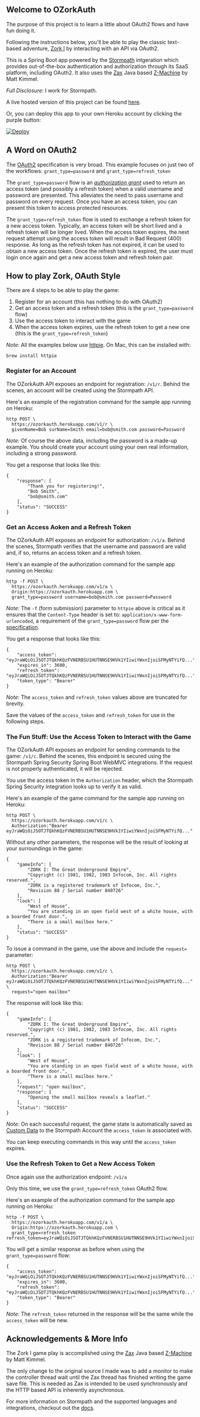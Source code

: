 ## Welcome to OZorkAuth

The purpose of this project is to learn a little about OAuth2 flows and have fun doing it.

Following the instructions below, you'll be able to play the classic text-based adventure,
[Zork I](https://en.wikipedia.org/wiki/Zork) by interacting with an API via OAuth2.

This is a Spring Boot app powered by the [Stormpath](http://stormpath.com) intgeration which provides out-of-the-box
authentication and authorization through its SaaS platform, including OAuth2. It also uses the
[Zax](https://github.com/mattkimmel/zax) Java based [Z-Machine](https://en.wikipedia.org/wiki/Z-machine) by Matt Kimmel.

*Full Disclosure*: I work for Stormpath.

A live hosted version of this project can be found [here](https://ozorkauth.herokuapp.com/v1/instructions).

Or, you can deploy this app to your own Heroku account by clicking the purple button:

[![Deploy](https://www.herokucdn.com/deploy/button.png)](https://heroku.com/deploy)


## A Word on OAuth2

The [OAuth2](https://tools.ietf.org/html/rfc6749) specification is very broad. This example focuses
on just two of the workflows: `grant_type=password` and `grant_type=refresh_token`

The `grant_type=password` flow is an [*authorization grant*](https://tools.ietf.org/html/rfc6749#section-1.3.3) used
to return an access token (and possibly a refresh token) when a valid username and password are presented. This
alleviates the need to pass username and password on every request. Once you have an access token, you can present
this token to access protected resources.

The `grant_type=refresh_token` flow is used to exchange a refresh token for a new access token. Typically, an access
token will be short lived and a refresh token will be longer lived. When the access token expires, the next request
attempt using the access token will result in Bad Request (400) response. As long as the refresh token has not expired,
it can be used to obtain a new access token. Once the refresh token is expired, the user must login once again and get
a new access token and refresh token pair.

## How to play Zork, OAuth Style

There are 4 steps to be able to play the game:

1. Register for an account (this has nothing to do with OAuth2)
2. Get an access token and a refresh token (this is the `grant_type=password` flow)
3. Use the access token to interact with the game
4. When the access token expires, use the refresh token to get a new one (this is the `grant_type=refresh_token`)

*Note*: All the examples below use [httpie](https://github.com/jkbrzt/httpie). On Mac, this can be installed with:

```
brew install httpie
```

### Register for an Account

The OZorkAuth API exposes an endpoint for registration: `/v1/r`. Behind the scenes, an account will be created using the
Stormpath API.

Here's an example of the registration command for the sample app running on Heroku:

```
http POST \
  https://ozorkauth.herokuapp.com/v1/r \
  givenName=Bob surName=Smith email=bob@smith.com password=Password 
```

*Note*: Of course the above data, including the password is a made-up example. You should create your account using your own real information, including a strong password.

You get a response that looks like this:

```
{
    "response": [
        "Thank you for registering!",
        "Bob Smith",
        "bob@smith.com"
    ],
    "status": "SUCCESS"
}
```

### Get an Access Aoken and a Refresh Token

The OZorkAuth API exposes an endpoint for authorization: `/v1/a`. Behind the scenes, Stormpath verifies that the
username and password are valid and, if so, returns an access token and a refresh token.

Here's an example of the authorization command for the sample app running on Heroku:

```
http -f POST \
  https://ozorkauth.herokuapp.com/v1/a \
  Origin:https://ozorkauth.herokuapp.com \
  grant_type=password username=bob@smith.com password=Password
```

*Note*: The `-f` (form submission) parameter to `httpie` above is critical as it ensures that the `Content-Type` header
is set to: `application/x-www-form-urlencoded`, a requirement of the `grant_type=password` flow per the
[specification](https://tools.ietf.org/html/rfc6749#section-4.3.2).

You get a response that looks like this:

```
{
    "access_token": "eyJraWQiOiJSOTJTQkhKQzFVNERBSU1HUTNNSE9HVk1YIiwiYWxnIjoiSFMyNTYifQ...",
    "expires_in": 3600,
    "refresh_token": "eyJraWQiOiJSOTJTQkhKQzFVNERBSU1HUTNNSE9HVk1YIiwiYWxnIjoiSFMyNTYifQ...",
    "token_type": "Bearer"
}
```

*Note*: The `access_token` and `refresh_token` values above are truncated for brevity.

Save the values of the `access_token` and `refresh_token` for use in the following steps.

### The Fun Stuff: Use the Access Token to Interact with the Game

The OZorkAuth API exposes an endpoint for sending commands to the game: `/v1/c`. Behind the scenes, this
endpoint is secured using the Stormpath Spring Security Spring Boot WebMVC integrations. If the request
is not properly authenticated, it will be rejected.

You use the access token in the `Authorization` header, which the Stormpath Spring Security integration
looks up to verify it as valid.

Here's an example of the game command for the sample app running on Heroku:

```
http POST \
  https://ozorkauth.herokuapp.com/v1/c \
  Authorization:"Bearer eyJraWQiOiJSOTJTQkhKQzFVNERBSU1HUTNNSE9HVk1YIiwiYWxnIjoiSFMyNTYifQ..."
```

Without any other parameters, the response will be the result of looking at your surroundings in the game:

```
{
    "gameInfo": [
        "ZORK I: The Great Underground Empire",
        "Copyright (c) 1981, 1982, 1983 Infocom, Inc. All rights reserved.",
        "ZORK is a registered trademark of Infocom, Inc.",
        "Revision 88 / Serial number 840726"
    ],
    "look": [
        "West of House",
        "You are standing in an open field west of a white house, with a boarded front door.",
        "There is a small mailbox here."
    ],
    "status": "SUCCESS"
}
```

To issue a command in the game, use the above and include the `request=` parameter:

```
http POST \
  https://ozorkauth.herokuapp.com/v1/c \
  Authorization:"Bearer eyJraWQiOiJSOTJTQkhKQzFVNERBSU1HUTNNSE9HVk1YIiwiYWxnIjoiSFMyNTYifQ..." \
  request="open mailbox"
```

The response will look like this:

```
{
    "gameInfo": [
        "ZORK I: The Great Underground Empire",
        "Copyright (c) 1981, 1982, 1983 Infocom, Inc. All rights reserved.",
        "ZORK is a registered trademark of Infocom, Inc.",
        "Revision 88 / Serial number 840726"
    ],
    "look": [
        "West of House",
        "You are standing in an open field west of a white house, with a boarded front door.",
        "There is a small mailbox here."
    ],
    "request": "open mailbox",
    "response": [
        "Opening the small mailbox reveals a leaflet."
    ],
    "status": "SUCCESS"
}
```

*Note*: On each successful request, the game state is automatically saved as [Custom Data](https://docs.stormpath.com/rest/product-guide/latest/accnt_mgmt.html#how-to-store-additional-user-information-as-custom-data) to the Stormpath Account the `access_token` is associated with.

You can keep executing commands in this way until the `access_token` expires.

### Use the Refresh Token to Get a New Access Token

Once again use the authorization endpoint: `/v1/a`

Only this time, we use the `grant_type=refresh_token` OAuth2 flow.

Here's an example of the authorization command for the sample app running on Heroku:

```
http -f POST \
  https://ozorkauth.herokuapp.com/v1/a \
  Origin:https://ozorkauth.herokuapp.com \
  grant_type=refresh_token refresh_token=eyJraWQiOiJSOTJTQkhKQzFVNERBSU1HUTNNSE9HVk1YIiwiYWxnIjoiSFMyNTYifQ...
```

You will get a similar response as before when using the `grant_type=password` flow:

```
{
    "access_token": "eyJraWQiOiJSOTJTQkhKQzFVNERBSU1HUTNNSE9HVk1YIiwiYWxnIjoiSFMyNTYifQ...",
    "expires_in": 3600,
    "refresh_token": "eyJraWQiOiJSOTJTQkhKQzFVNERBSU1HUTNNSE9HVk1YIiwiYWxnIjoiSFMyNTYifQ...",
    "token_type": "Bearer"
}
```

*Note*: The `refresh_token` returned in the response will be the same while the `access_token` will be new.

## Acknowledgements & More Info

The Zork I game play is accomplished using the [Zax](https://github.com/mattkimmel/zax) Java based [Z-Machine](https://en.wikipedia.org/wiki/Z-machine) by Matt Kimmel.

The only change to the original source I made was to add a monitor to make the controller thread wait until the Zax thread has finished writing the game save file.
This is needed as Zax is intended to be used synchronously and the HTTP based API is inherently asynchronous.

For more information on Stormpath and the supported languages and integrations, checkout out the [docs](https://docs.stormpath.com).